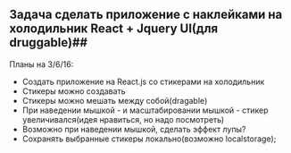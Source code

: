## Задача сделать приложение с наклейками на холодильник React + Jquery UI(для  druggable)##

Планы на 3/6/16:

* Создать приложение на React.js cо стикерами на холодильник
* Стикеры можно создавать
* Стикеры можно мешать между собой(dragable)
* При наведении мышкой - и масштабировании мышкой - стикер увеличивался(идея нравиться, но надо посмотреть)
* Возможно при наведении мышкой, сделать эффект лупы?
* Сохранять выбранные стикеры локально(возможно localstorage);
